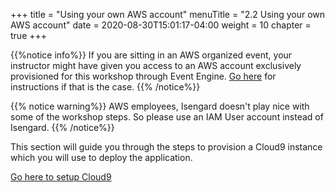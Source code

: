 +++
title = "Using your own AWS account"
menuTitle = "2.2 Using your own AWS account"
date = 2020-08-30T15:01:17-04:00
weight = 10
chapter = true
+++

{{%notice info%}}
If you are sitting in an AWS organized event, your instructor might have given you access to an AWS account exclusively provisioned for this workshop through Event Engine. [Go here](/installation/using_ee.html) for instructions if that is the case.
{{% /notice%}}

{{% notice warning%}}
AWS employees, Isengard doesn't play nice with some of the workshop steps. So please use an IAM User account instead of Isengard.
{{% /notice%}}

This section will guide you through the steps to provision a Cloud9 instance which you will use to deploy the application.

[Go here to setup Cloud9](/installation/not_using_ee/_setup_cloud9.html)